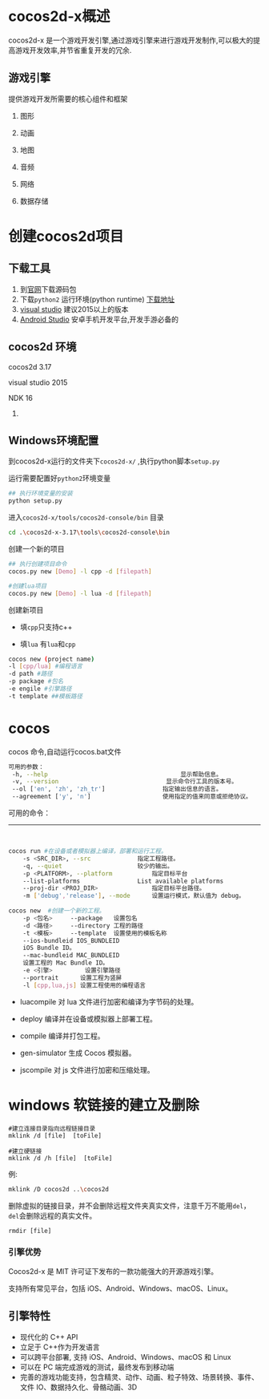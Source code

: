

# cocos2d-x概述

cocos2d-x 是一个游戏开发引擎,通过游戏引擎来进行游戏开发制作,可以极大的提高游戏开发效率,并节省重复开发的冗余.

## 游戏引擎

提供游戏开发所需要的核心组件和框架

1. 图形

2. 动画

3. 地图

4. 音频

5. 网络

6. 数据存储

   

# 创建cocos2d项目

## 下载工具

1. 到[官网](http://www.cocos2d-x.org/)下载源码包
2. 下载`python2` 运行环境(python runtime) [下载地址](https://www.python.org/downloads/release)
3. [visual studio](https://visualstudio.microsoft.com/zh-hans/downloads/) 建议2015以上的版本
4. [Android Studio](http://www.android-studio.org/) 安卓手机开发平台,开发手游必备的

## cocos2d 环境

cocos2d 3.17  

visual studio 2015

NDK 16





1. 

## Windows环境配置

到cocos2d-x运行的文件夹下`cocos2d-x/`  ,执行python脚本`setup.py `

运行需要配置好`python2`环境变量

```sh
## 执行环境变量的安装
python setup.py
```

进入`cocos2d-x/tools/cocos2d-console/bin`  目录

```sh
cd .\cocos2d-x-3.17\tools\cocos2d-console\bin
```

创建一个新的项目

```sh
## 执行创建项目命令
cocos.py new [Demo] -l cpp -d [filepath]

#创建lua项目 
cocos.py new [Demo] -l lua -d [filepath]
```

创建新项目 

+ 填`cpp`只支持c++ 

+ 填`lua` 有`lua`和`cpp`

```sh
cocos new (project name) 
-l [cpp/lua] #编程语言
-d path #路径
-p package #包名
-e engile #引擎路径
-t template ##模板路径
```

# cocos

cocos 命令,自动运行cocos.bat文件

```sh
可用的参数：
 -h, --help 									显示帮助信息。
 -v, --version								显示命令行工具的版本号。
 --ol ['en', 'zh', 'zh_tr']				   指定输出信息的语言。
 --agreement ['y', 'n'] 				   使用指定的值来同意或拒绝协议。
```



可用的命令：

------

​      				

```sh
cocos run #在设备或者模拟器上编译，部署和运行工程。
    -s <SRC_DIR>, --src				指定工程路径。
    -q, --quiet           			较少的输出。
    -p <PLATFORM>, --platform			指定目标平台
    --list-platforms      			List available platforms
    --proj-dir <PROJ_DIR>   			指定目标平台路径。
    -m ['debug','release'], --mode   	设置运行模式，默认值为 debug。
    
cocos new  #创建一个新的工程。
	-p <包名>		--package	设置包名
	-d <路径>		--directory	工程的路径
	-t <模板> 	--template	设置使用的模板名称
	--ios-bundleid IOS_BUNDLEID
	iOS Bundle ID。
	--mac-bundleid MAC_BUNDLEID
	设置工程的 Mac Bundle ID。	
	-e <引擎>			设置引擎路径
	--portrait		设置工程为竖屏
	-l [cpp,lua,js]	设置工程使用的编程语言
```

- luacompile       对 lua 文件进行加密和编译为字节码的处理。
- deploy           编译并在设备或模拟器上部署工程。
- compile          编译并打包工程。
- gen-simulator    生成 Cocos 模拟器。

- jscompile        对 js 文件进行加密和压缩处理。

# windows 软链接的建立及删除

```shell
#建立连接目录指向远程链接目录
mklink /d [file]  [toFile]

#建立硬链接
mklink /d /h [file]  [toFile]
```

 例:

```sh
mklink /D cocos2d ..\cocos2d
```

​	删除虚拟的链接目录，并不会删除远程文件夹真实文件，注意千万不能用`del`，`del`会删除远程的真实文件。

```shell
rmdir [file]
```
### 引擎优势

Cocos2d-x 是 MIT 许可证下发布的一款功能强大的开源游戏引擎。

支持所有常见平台，包括 iOS、Android、Windows、macOS、Linux。

## 引擎特性

- 现代化的 C++ API
- 立足于 C++作为开发语言
- 可以跨平台部署, 支持 iOS、Android、Windows、macOS 和 Linux
- 可以在 PC 端完成游戏的测试，最终发布到移动端
- 完善的游戏功能支持，包含精灵、动作、动画、粒子特效、场景转换、事件、文件 IO、数据持久化、骨骼动画、3D

